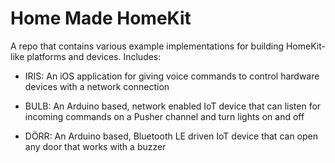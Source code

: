 # Home Made HomeKit

A repo that contains various example implementations for building HomeKit-like platforms and devices. Includes:

* IRIS: An iOS application for giving voice commands to control hardware devices with a network connection

* BULB: An Arduino based, network enabled IoT device that can listen for incoming commands on a Pusher channel and turn lights on and off

* DÖRR: An Arduino based, Bluetooth LE driven IoT device that can open any door that works with a buzzer
